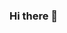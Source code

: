 ### Hi there 👋

<!--
**drakonsta/drakonsta** is a ✨ _special_ ✨ repository because its `README.md` (this file) appears on your GitHub profile.

Here are some ideas to get you started:

- 🔭 I’m currently working on my BA degree
- 🌱 I’m currently learning Python
- 🤔 I’m looking for help with Networking
- 💬 Ask me about games
- 📫 How to reach me: @drakonsta(IG)
- 😄 Pronouns: She/Her
-->
